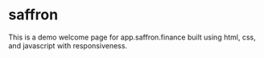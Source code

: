 # saffron

This is a demo welcome page for app.saffron.finance built using html, css, and javascript with responsiveness.
